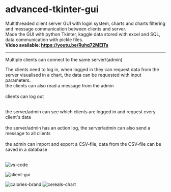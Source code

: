 # advanced-tkinter-gui


Multithreaded client server GUI with login system, charts and charts filtering and message communication between clients and server.
<br> Made the GUI with python Tkinter, kaggle data stored with excel and SQL, data communication with pickle files. <br>
<b>Video available: https://youtu.be/Ruhq72MEITs</b>


---
Multiple clients can connect to the same server/(admin) 

The clients need to log in, when logged in they can request data from the server visualised in a chart, 
the data can be requested with input parameters.
<br> the clients can also read a message from the admin<br>
<br> clients can log out<br>


<br> the server/admin can see which clients are logged in and request every client's data <br>
<br> the server/admin has an action log, the server/admin can also send a message to all clients<br>
<br> the admin can import and export a CSV-file, data from the CSV-file can be saved in a  database <br>
<br>

![vs-code](https://github.com/dominicho97/advanced-tkinter-gui/assets/43000003/e0bccec8-afc2-4b0e-ba50-98d52fa68e37)


![client-gui](https://github.com/dominicho97/advanced-tkinter-gui/assets/43000003/049727a6-adf3-40f8-90ae-b03f0acb0406)

![calories-brand](https://github.com/dominicho97/advanced-tkinter-gui/assets/43000003/514310f3-dfb2-4d62-bbbf-617707eafbbe)
![cereals-chart](https://github.com/dominicho97/advanced-tkinter-gui/assets/43000003/c93abe44-7712-4f85-9930-dab30fbfb57e)



